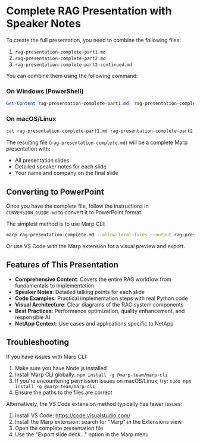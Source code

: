 # Complete RAG Presentation with Speaker Notes

To create the full presentation, you need to combine the following files:

1. `rag-presentation-complete-part1.md`
2. `rag-presentation-complete-part2.md` 
3. `rag-presentation-complete-part2-continued.md`

You can combine them using the following command:

### On Windows (PowerShell)
```powershell
Get-Content rag-presentation-complete-part1.md, rag-presentation-complete-part2.md, rag-presentation-complete-part2-continued.md | Set-Content rag-presentation-complete.md
```

### On macOS/Linux
```bash
cat rag-presentation-complete-part1.md rag-presentation-complete-part2.md rag-presentation-complete-part2-continued.md > rag-presentation-complete.md
```

The resulting file (`rag-presentation-complete.md`) will be a complete Marp presentation with:
- All presentation slides
- Detailed speaker notes for each slide
- Your name and company on the final slide

## Converting to PowerPoint

Once you have the complete file, follow the instructions in `CONVERSION_GUIDE.md` to convert it to PowerPoint format.

The simplest method is to use Marp CLI:

```bash
marp rag-presentation-complete.md --allow-local-files --output rag-presentation.pptx
```

Or use VS Code with the Marp extension for a visual preview and export.

## Features of This Presentation

- **Comprehensive Content**: Covers the entire RAG workflow from fundamentals to implementation
- **Speaker Notes**: Detailed talking points for each slide
- **Code Examples**: Practical implementation steps with real Python code
- **Visual Architecture**: Clear diagrams of the RAG system components
- **Best Practices**: Performance optimization, quality enhancement, and responsible AI
- **NetApp Context**: Use cases and applications specific to NetApp

## Troubleshooting

If you have issues with Marp CLI:

1. Make sure you have Node.js installed
2. Install Marp CLI globally: `npm install -g @marp-team/marp-cli`
3. If you're encountering permission issues on macOS/Linux, try: `sudo npm install -g @marp-team/marp-cli`
4. Ensure the paths to the files are correct

Alternatively, the VS Code extension method typically has fewer issues:
1. Install VS Code: https://code.visualstudio.com/
2. Install the Marp extension: search for "Marp" in the Extensions view
3. Open the complete presentation file
4. Use the "Export slide deck..." option in the Marp menu
